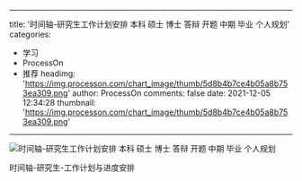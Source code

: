 
---
title: '时间轴-研究生工作计划安排 本科 硕士 博士 答辩 开题 中期 毕业 个人规划'
categories: 
 - 学习
 - ProcessOn
 - 推荐
headimg: 'https://img.processon.com/chart_image/thumb/5d8b4b7ce4b05a8b753ea309.png'
author: ProcessOn
comments: false
date: 2021-12-05 12:34:28
thumbnail: 'https://img.processon.com/chart_image/thumb/5d8b4b7ce4b05a8b753ea309.png'
---

<div>   
<img class="thumb" alt="时间轴-研究生工作计划安排 本科 硕士 博士 答辩  开题 中期 毕业 个人规划" src="https://img.processon.com/chart_image/thumb/5d8b4b7ce4b05a8b753ea309.png" referrerpolicy="no-referrer">
<p>时间轴-研究生-工作计划与进度安排</p>  
</div>
            